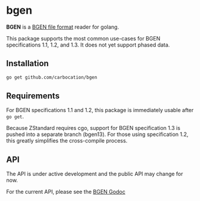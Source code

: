 # bgen

**BGEN** is a [BGEN file format](http://www.well.ox.ac.uk/~gav/bgen_format/) reader for golang.

This package supports the most common use-cases for BGEN specifications 1.1, 1.2, and 1.3. It does not yet support phased data.

## Installation
```bash
go get github.com/carbocation/bgen
```

## Requirements
For BGEN specifications 1.1 and 1.2, this package is immediately usable after `go get`. 

Because ZStandard requires cgo, support for BGEN specification 1.3 is pushed into a separate branch (bgen13). For those using specification 1.2, this greatly simplifies the cross-compile process.

## API
The API is under active development and the public API may change for now.

For the current API, please see the [BGEN Godoc](https://godoc.org/github.com/carbocation/bgen)
